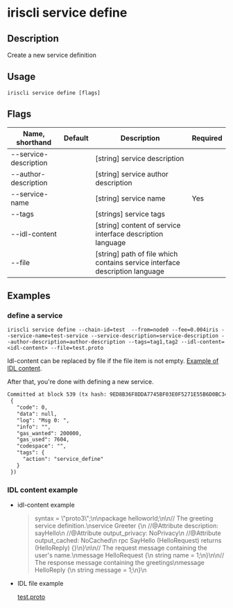 # iriscli service define 

## Description

Create a new service definition

## Usage

```
iriscli service define [flags]
```

## Flags

| Name, shorthand       | Default                 | Description                                                                                                                                           | Required |
| --------------------- | ----------------------- | ----------------------------------------------------------------------------------------------------------------------------------------------------- | -------- |
| --service-description |                         | [string] service description                                                                                                                          |          |
| --author-description  |                         | [string] service author description                                                                                                                   |          |
| --service-name        |                         | [string] service name                                                                                                                                 |   Yes    |
| --tags                |                         | [strings] service tags                                                                                                                                |          |
| --idl-content         |                         | [string] content of service interface description language                                                                                            |          |
| --file                |                         | [string] path of file which contains service interface description language                                                                           |          |

## Examples

### define a service
```shell
iriscli service define --chain-id=test  --from=node0 --fee=0.004iris --service-name=test-service --service-description=service-description --author-description=author-description --tags=tag1,tag2 --idl-content=<idl-content> --file=test.proto
```
Idl-content can be replaced by file if the file item is not empty.  [Example of IDL content](#idl-content-example).

After that, you're done with defining a new service.

```txt
Committed at block 539 (tx hash: 9ED8B36F8DDA7745BF03E0F5271E55B6D0BC34B373BFCDB6B5BC78C502DAE032, response:
 {
   "code": 0,
   "data": null,
   "log": "Msg 0: ",
   "info": "",
   "gas_wanted": 200000,
   "gas_used": 7604,
   "codespace": "",
   "tags": {
     "action": "service_define"
   }
 })
```

### IDL content example
* idl-content example

    > syntax = \\"proto3\\";\n\npackage helloworld;\n\n// The greeting service definition.\nservice Greeter {\n    //@Attribute description: sayHello\n    //@Attribute output_privacy: NoPrivacy\n    //@Attribute output_cached: NoCached\n    rpc SayHello (HelloRequest) returns (HelloReply) {}\n}\n\n// The request message containing the user's name.\nmessage HelloRequest {\n    string name = 1;\n}\n\n// The response message containing the greetings\nmessage HelloReply {\n    string message = 1;\n}\n

* IDL file example

    [test.proto](https://github.com/irisnet/irishub/blob/master/docs/features/test.proto)